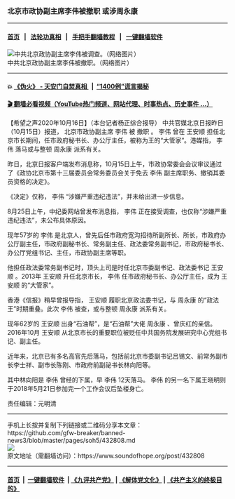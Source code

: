 ### 北京市政协副主席李伟被撤职 或涉周永康
------------------------

#### [首页](https://github.com/gfw-breaker/banned-news3/blob/master/README.md) &nbsp;&nbsp;|&nbsp;&nbsp; [法轮功真相](https://github.com/begood0513/basic/blob/master/README.md)  &nbsp;&nbsp;|&nbsp;&nbsp; [手把手翻墙教程](https://github.com/gfw-breaker/guides/wiki)  &nbsp;&nbsp;|&nbsp;&nbsp; [一键翻墙软件](https://github.com/gfw-breaker/nogfw/blob/master/README.md)  



<div><img alt="中共北京政协副主席李伟被调查。（网络图片）" src="https://img.soundofhope.org/2020-08/45-1598340072427.jpg"/>
<br/><figcaption class="caption">
 中共北京政协副主席李伟被撤职。（网络图片）
</figcaption></div><hr/>

#### 💥 [《伪火》 - 天安门自焚真相 ](http://158.247.195.190:10000/videos/blog/weihuo.html)&nbsp; |&nbsp; [“1400例”谎言揭秘  ](http://158.247.195.190:10000/videos/blog/jiexi1400.html)

#### [ 🎬  翻墙必看视频（YouTube热门频道、网站代理、时事热点、历史事件 ...）](https://github.com/gfw-breaker/links/blob/master/banned.md)

<div><div class="Content__Wrapper sc-1bvya0-0 grZQxZ">
 <p class="meta-top">
  <span class="meta">
   【希望之声2020年10月16日】（本台记者杨正综合报导）
  </span>
  中共官媒北京日报昨日（10月15日）报道，
  <ok href="/term/359482">
   北京市政协副主席
  </ok>
  <ok href="/term/73155">
   李伟
  </ok>
  被
  <ok href="/term/21090">
   撤职
  </ok>
  。
  <ok href="/term/73155">
   李伟
  </ok>
  曾在
  <ok href="/term/13174">
   王安顺
  </ok>
  担任北京市长期间，任市政府秘书长、办公厅主任，被称为王的“大管家”。港媒指，
  <ok href="/term/73155">
   李伟
  </ok>
  落马或与整顿
  <ok href="/term/1295">
   周永康
  </ok>
  派系有关。
 </p>
 <p>
  昨日，北京日报客户端发布消息称，10月15日上午，市政协常委会会议审议通过了《政协北京市第十三届委员会常务委员会关于免去
  <ok href="/term/73155">
   李伟
  </ok>
  副主席职务、撤销其委员资格的决定》。
 </p>
 <div class="AD_Embed__Wrap-sc-1xslmin-0 igMuqX module desktop">
  <div>
  </div>
 </div>
 <p>
  《决定》仅称，
  <ok href="/term/73155">
   李伟
  </ok>
  “涉嫌严重违纪违法”，并未给出进一步信息。
 </p>
 <p>
  8月25日上午，中纪委网站曾发布消息指，
  <ok href="/term/73155">
   李伟
  </ok>
  正在接受调查，也仅称“涉嫌严重违纪违法”，未公布具体原因。
 </p>
 <p>
  现年57岁的
  <ok href="/term/73155">
   李伟
  </ok>
  是北京人，曾先后任市政府宽沟招待所副所长、所长，市政府办公厅副主任，市政府副秘书长、常务副主任、政法委常务副书记，市政府秘书长、办公厅党组书记、主任，市政协副主席等职。
 </p>
 <p>
  他担任政法委常务副书记时，顶头上司是时任北京市委副书记、政法委书记
  <ok href="/term/13174">
   王安顺
  </ok>
  。2013年
  <ok href="/term/13174">
   王安顺
  </ok>
  升任北京市长，
  <ok href="/term/73155">
   李伟
  </ok>
  任市政府秘书长、办公厅主任，成为
  <ok href="/term/13174">
   王安顺
  </ok>
  的“大管家”。
 </p>
 <p>
  香港《信报》稍早曾报导指，
  <ok href="/term/13174">
   王安顺
  </ok>
  履职北京政法委书记，与
  <ok href="/term/1295">
   周永康
  </ok>
  的“政法王”时期重叠。此次
  <ok href="/term/73155">
   李伟
  </ok>
  被查，或与整顿
  <ok href="/term/1295">
   周永康
  </ok>
  派系有关。
 </p>
 <p>
  现年62岁的
  <ok href="/term/13174">
   王安顺
  </ok>
  出身“石油帮”，是“石油帮”大佬
  <ok href="/term/1295">
   周永康
  </ok>
  、曾庆红的亲信。2016年10月
  <ok href="/term/13174">
   王安顺
  </ok>
  从北京市长的重要职位被贬任中共国务院发展研究中心党组书记、副主任。
 </p>
 <p>
  近年来，北京已有多名高官先后落马，包括前北京市委副书记吕锡文、前常务副市长李士祥、副市长陈刚、市政府前副祕书长林向阳等。
 </p>
 <p>
  其中林向阳是
  <ok href="/term/73155">
   李伟
  </ok>
  曾经的下属，早
  <ok href="/term/73155">
   李伟
  </ok>
  12天落马。
  <ok href="/term/73155">
   李伟
  </ok>
  的另一名下属王晓明则于2018年5月21日参加完一个工作会议后坠楼身亡。
 </p>
 <p class="meta-btm">
  责任编辑：元明清
 </p>
</div>
</div>
<hr/>
手机上长按并复制下列链接或二维码分享本文章：<br/>
https://github.com/gfw-breaker/banned-news3/blob/master/pages/soh5/432808.md <br/>
<a href='https://github.com/gfw-breaker/banned-news3/blob/master/pages/soh5/432808.md'><img src='https://github.com/gfw-breaker/banned-news3/blob/master/pages/soh5/432808.md.png'/></a> <br/>
原文地址（需翻墙访问）：https://www.soundofhope.org/post/432808


------------------------
#### [首页](https://github.com/gfw-breaker/banned-news3/blob/master/README.md) &nbsp;|&nbsp; [一键翻墙软件](https://github.com/gfw-breaker/nogfw/blob/master/README.md) &nbsp;| [《九评共产党》](https://github.com/gfw-breaker/9ping.md/blob/master/README.md#九评之一评共产党是什么) | [《解体党文化》](https://github.com/gfw-breaker/jtdwh.md/blob/master/README.md) | [《共产主义的终极目的》](https://github.com/gfw-breaker/gczydzjmd.md/blob/master/README.md)


<img src='http://gfw-breaker.win/banned-news3/pages/soh5/432808.md' width='0px' height='0px'/>